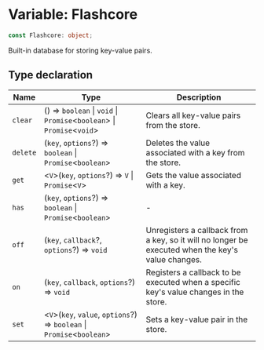 # Variable: Flashcore

```ts
const Flashcore: object;
```

Built-in database for storing key-value pairs.

## Type declaration

| Name | Type | Description |
| ------ | ------ | ------ |
| `clear` | () => `boolean` \| `void` \| `Promise`\<`boolean`\> \| `Promise`\<`void`\> | Clears all key-value pairs from the store. |
| `delete` | (`key`, `options`?) => `boolean` \| `Promise`\<`boolean`\> | Deletes the value associated with a key from the store. |
| `get` | \<`V`\>(`key`, `options`?) => `V` \| `Promise`\<`V`\> | Gets the value associated with a key. |
| `has` | (`key`, `options`?) => `boolean` \| `Promise`\<`boolean`\> | - |
| `off` | (`key`, `callback`?, `options`?) => `void` | Unregisters a callback from a key, so it will no longer be executed when the key's value changes. |
| `on` | (`key`, `callback`, `options`?) => `void` | Registers a callback to be executed when a specific key's value changes in the store. |
| `set` | \<`V`\>(`key`, `value`, `options`?) => `boolean` \| `Promise`\<`boolean`\> | Sets a key-value pair in the store. |
